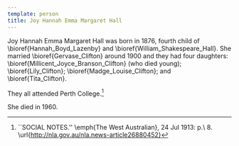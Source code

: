```yaml
---
template: person
title: Joy Hannah Emma Margaret Hall
---
```


Joy Hannah Emma Margaret Hall was born in 1876, fourth child of \bioref{Hannah_Boyd_Lazenby} and \bioref{William_Shakespeare_Hall}.
She married \bioref{Gervase_Clifton} around 1900 and they had four daughters:
\bioref{Millicent_Joyce_Branson_Clifton} (who died young);
\bioref{Lily_Clifton};
\bioref{Madge_Louise_Clifton}; and
\bioref{Tita_Clifton}.

They all attended Perth College.[^WestAusSocialNotes1913]

She died in 1960.

[^WestAusSocialNotes1913]:
	``SOCIAL NOTES.'' \emph{The West Australian}, 24 Jul 1913: p.\ 8.
	\url{http://nla.gov.au/nla.news-article26880452}
